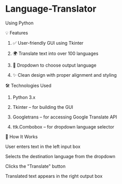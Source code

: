 # Language-Translator
Using Python



💡 Features

1) ✅ User-friendly GUI using Tkinter

2) 🌍 Translate text into over 100 languages

3) 🎯 Dropdown to choose output language

4) ✨ Clean design with proper alignment and styling



🛠️ Technologies Used

1) Python 3.x

2) Tkinter – for building the GUI

3) Googletrans – for accessing Google Translate API

4) ttk.Combobox – for dropdown language selector



🚀 How It Works


User enters text in the left input box

Selects the destination language from the dropdown

Clicks the "Translate" button

Translated text appears in the right output box
